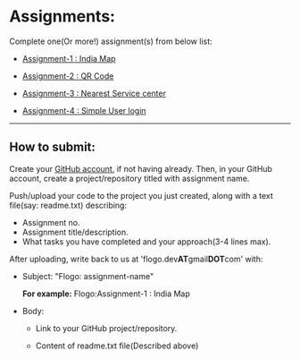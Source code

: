 # Assignments:

Complete one(Or more!) assignment(s) from below list:

   - [Assignment-1 : India Map](https://github.com/flogodev/Assignments/blob/master/Assignment_1_Map.md)

   - [Assignment-2 : QR Code](https://github.com/flogodev/Assignments/blob/master/Assignment_2_QRCode.md)

   - [Assignment-3 : Nearest Service center](https://github.com/flogodev/Assignments/blob/master/Assignment_3_NearestServiceCenter.md)

   - [Assignment-4 : Simple User login](https://github.com/flogodev/Assignments/blob/master/Assignment_4_UserLogin.md)

--------------------------------------------------


## How to submit:

Create your [GitHub account](https://github.com/), if not having already. Then, in your GitHub account, create a project/repository titled with assignment name.

Push/upload your code to the project you just created, along with a text file(say: readme.txt) describing:
   - Assignment no.
   - Assignment title/description.
   - What tasks you have completed and your approach(3-4 lines max).
   
After uploading, write back to us at 'flogo.dev**AT**gmail**DOT**com' with:
   - Subject: "Flogo: assignment-name"
         
        **For example:**  Flogo:Assignment-1 : India Map 
        
   - Body: 
   
        + Link to your GitHub project/repository.
         
        + Content of readme.txt file(Described above)
